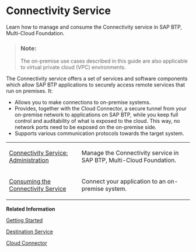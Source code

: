 <!-- loiobd2d4f45e0494121a058ad9c015ba348 -->

# Connectivity Service

Learn how to manage and consume the Connectivity service in SAP BTP, Multi-Cloud Foundation.

> ### Note:  
> The on-premise use cases described in this guide are also applicable to virtual private cloud \(VPC\) environments.

The Connectivity service offers a set of services and software components which allow SAP BTP applications to securely access remote services that run on premises. It:

-   Allows you to make connections to on-premise systems.
-   Provides, together with the Cloud Connector, a secure tunnel from your on-premise network to applications on SAP BTP, while you keep full control and auditability of what is exposed to the cloud. This way, no network ports need to be exposed on the on-premise side.
-   Supports various communication protocols towards the target system.


<table>
<tr>
<td valign="top">

[Connectivity Service: Administration](connectivity-service-administration-a029510.md)

</td>
<td valign="top">

Manage the Connectivity service in SAP BTP, Multi-Cloud Foundation.

</td>
</tr>
<tr>
<td valign="top">

[Consuming the Connectivity Service](consuming-the-connectivity-service-313b215.md)

</td>
<td valign="top">

Connect your application to an on-premise system.

</td>
</tr>
</table>

**Related Information**  


[Getting Started](getting-started-daca64d.md "Use SAP BTP Connectivity for your application in the Multi-Cloud Foundation: available services, components and use cases.")

[Destination Service](destination-service-8ff5483.md "Learn how to manage destinations and consume the Destination service in SAP BTP, Multi-Cloud Foundation.")

[Cloud Connector](cloud-connector-e6c7616.md "Learn more about the Cloud Connector: features, scenarios and setup.")

